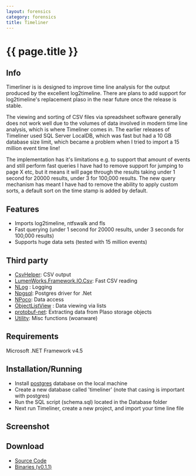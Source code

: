 ```yaml
---
layout: forensics
category: forensics
title: Timeliner
---
```


# {{ page.title }} #

## Info ##

Timerliner is is designed to improve time line analysis for the output produced by the excellent log2timeline. There are plans to add support for log2timeline's replacement plaso in the near future once the release is stable.

The viewing and sorting of CSV files via spreadsheet software generally does not work well due to the volumes of data involved in modern time line analysis, which is where Timeliner comes in. The earlier releases of Timeliner used SQL Server LocalDB, which was fast but had a 10 GB database size limit, which became a problem when I tried to import a 15 million event time line! 

The implementation has it's limitations e.g. to support that amount of events and still perform fast queries I have had to remove support for jumping to page X etc, but it means it will page through the results taking under 1 second for 20000 results, under 3 for 100,000 results. The new query mechanism has meant I have had to remove the ability to apply custom sorts, a default sort on the time stamp is added by default. 

## Features ##

- Imports log2timeline, ntfswalk and fls
- Fast querying (under 1 second for 20000 results, under 3 seconds for 100,000 results)
- Supports huge data sets (tested with 15 million events)

## Third party ##

- [CsvHelper](https://github.com/JoshClose/CsvHelper): CSV output
- [LumenWorks.Framework.IO.Csv](http://www.codeproject.com/Articles/9258/A-Fast-CSV-Reader): Fast CSV reading
- [NLog](http://github.com/NLog/NLog) : Logging
- [Npgsql](http://npgsql.projects.pgfoundry.org/): Postgres driver for .Net
- [NPoco](https://github.com/schotime/NPoco): Data access
- [ObjectListView](http://objectlistview.sourceforge.net/cs/index.html) : Data viewing via lists 
- [protobuf-net](https://code.google.com/p/protobuf-net/): Extracting data from Plaso storage objects
- [Utility](http://www.woanware.co.uk): Misc functions (woanware)

## Requirements ##

Microsoft .NET Framework v4.5 

## Installation/Running ##
- Install [postgres](http://www.postgresql.org/download/) database on the local machine
- Create a new database called 'timeliner' (note that casing is important with postgres)
- Run the SQL script (schema.sql) located in the Database folder
- Next run Timeliner, create a new project, and import your time line file
  

## Screenshot ## 

## Download ##

- [Source Code](https://github.com/woanware/Timeliner)
- [Binaries (v0.1.1)](/downloads/Timeliner.v.0.1.1.zip)